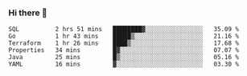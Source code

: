 ### Hi there 👋


<!--START_SECTION:waka-->

```text
SQL          2 hrs 51 mins   ████████▓░░░░░░░░░░░░░░░░   35.09 %
Go           1 hr 43 mins    █████▒░░░░░░░░░░░░░░░░░░░   21.16 %
Terraform    1 hr 26 mins    ████▒░░░░░░░░░░░░░░░░░░░░   17.68 %
Properties   34 mins         █▓░░░░░░░░░░░░░░░░░░░░░░░   07.07 %
Java         25 mins         █▒░░░░░░░░░░░░░░░░░░░░░░░   05.16 %
YAML         16 mins         ▓░░░░░░░░░░░░░░░░░░░░░░░░   03.30 %
```

<!--END_SECTION:waka-->

<!--
**ssrahul96/ssrahul96** is a ✨ _special_ ✨ repository because its `README.md` (this file) appears on your GitHub profile.

Here are some ideas to get you started:

- 🔭 I’m currently working on ...
- 🌱 I’m currently learning ...
- 👯 I’m looking to collaborate on ...
- 🤔 I’m looking for help with ...
- 💬 Ask me about ...
- 📫 How to reach me: ...
- 😄 Pronouns: ...
- ⚡ Fun fact: ...
-->
